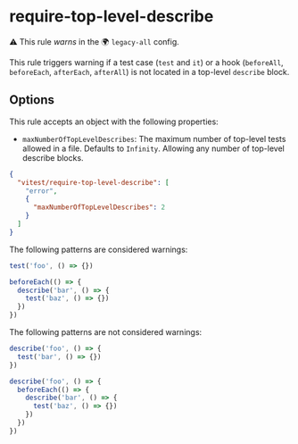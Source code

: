 # require-top-level-describe

⚠️ This rule _warns_ in the 🌍 `legacy-all` config.

<!-- end auto-generated rule header -->

This rule triggers warning if a test case (`test` and `it`) or a hook (`beforeAll`, `beforeEach`, `afterEach`, `afterAll`) is not located in a top-level `describe` block.

## Options

This rule accepts an object with the following properties:

- `maxNumberOfTopLevelDescribes`: The maximum number of top-level tests allowed in a file. Defaults to `Infinity`. Allowing any number of top-level describe blocks.

```json
{
  "vitest/require-top-level-describe": [
    "error",
    {
      "maxNumberOfTopLevelDescribes": 2
    }
  ]
}
```

The following patterns are considered warnings:

```js
test('foo', () => {})

beforeEach(() => {
  describe('bar', () => {
    test('baz', () => {})
  })
})
```

The following patterns are not considered warnings:

```js
describe('foo', () => {
  test('bar', () => {})
})

describe('foo', () => {
  beforeEach(() => {
    describe('bar', () => {
      test('baz', () => {})
    })
  })
})
```
